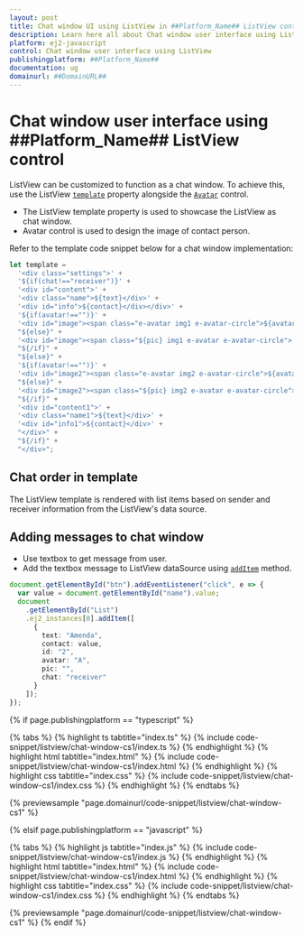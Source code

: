 ```yaml
---
layout: post
title: Chat window UI using ListView in ##Platform_Name## ListView control | Syncfusion
description: Learn here all about Chat window user interface using ListView in Syncfusion ##Platform_Name## ListView control of Syncfusion Essential JS 2 and more.
platform: ej2-javascript
control: Chat window user interface using ListView
publishingplatform: ##Platform_Name##
documentation: ug
domainurl: ##DomainURL##
---
```


# Chat window user interface using ##Platform_Name## ListView control

ListView can be customized to function as a chat window. To achieve this, use the ListView [`template`](../../api/list-view/#template) property alongside the [`Avatar`](../../avatar/) control.

* The ListView template property is used to showcase the ListView as chat window.
* Avatar control is used to design the image of contact person.

Refer to the template code snippet below for a chat window implementation:
```ts
let template =
  '<div class="settings">' +
  '${if(chat!=="receiver")}' +
  '<div id="content">' +
  '<div class="name">${text}</div>' +
  '<div id="info">${contact}</div></div>' +
  '${if(avatar!=="")}' +
  '<div id="image"><span class="e-avatar img1 e-avatar-circle">${avatar}</span></div>' +
  "${else}" +
  '<div id="image"><span class="${pic} img1 e-avatar e-avatar-circle"> </span></div>' +
  "${/if}" +
  "${else}" +
  '${if(avatar!=="")}' +
  '<div id="image2"><span class="e-avatar img2 e-avatar-circle">${avatar}</span></div>' +
  "${else}" +
  '<div id="image2"><span class="${pic} img2 e-avatar e-avatar-circle"> </span></div>' +
  "${/if}" +
  '<div id="content1">' +
  '<div class="name1">${text}</div>' +
  '<div id="info1">${contact}</div>' +
  "</div>" +
  "${/if}" +
  "</div>";
```

## Chat order in template

The ListView template is rendered with list items based on sender and receiver information from the ListView's data source.

## Adding messages to chat window

  * Use textbox to get message from user.
  * Add the textbox message to ListView dataSource using [`addItem`](../../api/list-view/#additem) method.

```ts
document.getElementById("btn").addEventListener("click", e => {
  var value = document.getElementById("name").value;
  document
    .getElementById("List")
    .ej2_instances[0].addItem([
      {
        text: "Amenda",
        contact: value,
        id: "2",
        avatar: "A",
        pic: "",
        chat: "receiver"
      }
    ]);
});
```

{% if page.publishingplatform == "typescript" %}

{% tabs %}
{% highlight ts tabtitle="index.ts" %}
{% include code-snippet/listview/chat-window-cs1/index.ts %}
{% endhighlight %}
{% highlight html tabtitle="index.html" %}
{% include code-snippet/listview/chat-window-cs1/index.html %}
{% endhighlight %}
{% highlight css tabtitle="index.css" %}
{% include code-snippet/listview/chat-window-cs1/index.css %}
{% endhighlight %}
{% endtabs %}
        
{% previewsample "page.domainurl/code-snippet/listview/chat-window-cs1" %}

{% elsif page.publishingplatform == "javascript" %}

{% tabs %}
{% highlight js tabtitle="index.js" %}
{% include code-snippet/listview/chat-window-cs1/index.js %}
{% endhighlight %}
{% highlight html tabtitle="index.html" %}
{% include code-snippet/listview/chat-window-cs1/index.html %}
{% endhighlight %}
{% highlight css tabtitle="index.css" %}
{% include code-snippet/listview/chat-window-cs1/index.css %}
{% endhighlight %}
{% endtabs %}

{% previewsample "page.domainurl/code-snippet/listview/chat-window-cs1" %}
{% endif %}